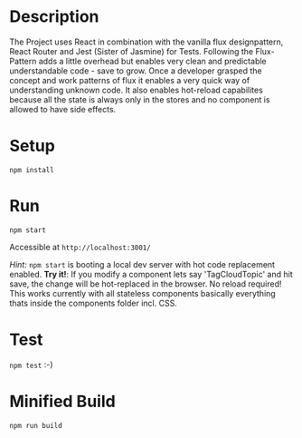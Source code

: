 # Description
The Project uses React in combination with the vanilla flux designpattern, React Router and Jest (Sister of Jasmine) for Tests. Following the Flux-Pattern adds a little overhead but enables very clean and predictable understandable code - save to grow. Once a developer grasped the concept and work patterns of flux it enables a very quick way of understanding unknown code. It also enables hot-reload capabilites because all the state is always only in the stores and no component is allowed to have side effects.

# Setup
```
npm install
```

# Run
```
npm start
```
Accessible at `http://localhost:3001/`

_Hint:_ `npm start` is booting a local dev server with hot code replacement enabled. **Try it!**: If you modify a component lets say 'TagCloudTopic' and hit save, the change will be hot-replaced in the browser. No reload required! This works currently with all stateless components basically everything thats inside the components folder incl. CSS.

# Test
`npm test` :-)

# Minified Build
```
npm run build
```

